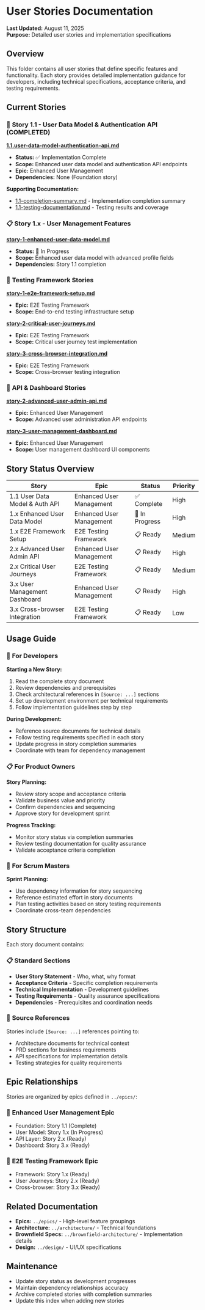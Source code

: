 # User Stories Documentation

**Last Updated:** August 11, 2025  
**Purpose:** Detailed user stories and implementation specifications  

## Overview

This folder contains all user stories that define specific features and functionality. Each story provides detailed implementation guidance for developers, including technical specifications, acceptance criteria, and testing requirements.

## Current Stories

### 🔧 **Story 1.1 - User Data Model & Authentication API** (COMPLETED)

**[1.1.user-data-model-authentication-api.md](1.1.user-data-model-authentication-api.md)**

- **Status:** ✅ Implementation Complete
- **Scope:** Enhanced user data model and authentication API endpoints
- **Epic:** Enhanced User Management
- **Dependencies:** None (Foundation story)

**Supporting Documentation:**

- [1.1-completion-summary.md](1.1-completion-summary.md) - Implementation completion summary
- [1.1-testing-documentation.md](1.1-testing-documentation.md) - Testing results and coverage

### 📋 **Story 1.x - User Management Features**

**[story-1-enhanced-user-data-model.md](story-1-enhanced-user-data-model.md)**

- **Status:** 🔄 In Progress
- **Scope:** Enhanced user data model with advanced profile fields
- **Dependencies:** Story 1.1 completion

### 🧪 **Testing Framework Stories**

**[story-1-e2e-framework-setup.md](story-1-e2e-framework-setup.md)**

- **Epic:** E2E Testing Framework
- **Scope:** End-to-end testing infrastructure setup

**[story-2-critical-user-journeys.md](story-2-critical-user-journeys.md)**

- **Epic:** E2E Testing Framework
- **Scope:** Critical user journey test implementation

**[story-3-cross-browser-integration.md](story-3-cross-browser-integration.md)**

- **Epic:** E2E Testing Framework  
- **Scope:** Cross-browser testing integration

### 🚀 **API & Dashboard Stories**

**[story-2-advanced-user-admin-api.md](story-2-advanced-user-admin-api.md)**

- **Epic:** Enhanced User Management
- **Scope:** Advanced user administration API endpoints

**[story-3-user-management-dashboard.md](story-3-user-management-dashboard.md)**

- **Epic:** Enhanced User Management
- **Scope:** User management dashboard UI components

## Story Status Overview

| Story | Epic | Status | Priority |
|-------|------|--------|----------|
| 1.1 User Data Model & Auth API | Enhanced User Management | ✅ Complete | High |
| 1.x Enhanced User Data Model | Enhanced User Management | 🔄 In Progress | High |
| 1.x E2E Framework Setup | E2E Testing Framework | 📋 Ready | Medium |
| 2.x Advanced User Admin API | Enhanced User Management | 📋 Ready | High |
| 2.x Critical User Journeys | E2E Testing Framework | 📋 Ready | Medium |
| 3.x User Management Dashboard | Enhanced User Management | 📋 Ready | High |
| 3.x Cross-browser Integration | E2E Testing Framework | 📋 Ready | Low |

## Usage Guide

### 🏃 **For Developers**

**Starting a New Story:**

1. Read the complete story document
2. Review dependencies and prerequisites
3. Check architectural references in `[Source: ...]` sections
4. Set up development environment per technical requirements
5. Follow implementation guidelines step by step

**During Development:**

- Reference source documents for technical details
- Follow testing requirements specified in each story
- Update progress in story completion summaries
- Coordinate with team for dependency management

### 📋 **For Product Owners**

**Story Planning:**

- Review story scope and acceptance criteria
- Validate business value and priority
- Confirm dependencies and sequencing
- Approve story for development sprint

**Progress Tracking:**

- Monitor story status via completion summaries
- Review testing documentation for quality assurance
- Validate acceptance criteria completion

### 🎯 **For Scrum Masters**

**Sprint Planning:**

- Use dependency information for story sequencing
- Reference estimated effort in story documents
- Plan testing activities based on story testing requirements
- Coordinate cross-team dependencies

## Story Structure

Each story document contains:

### 📋 **Standard Sections**

- **User Story Statement** - Who, what, why format
- **Acceptance Criteria** - Specific completion requirements  
- **Technical Implementation** - Development guidelines
- **Testing Requirements** - Quality assurance specifications
- **Dependencies** - Prerequisites and coordination needs

### 🔗 **Source References**

Stories include `[Source: ...]` references pointing to:

- Architecture documents for technical context
- PRD sections for business requirements
- API specifications for implementation details
- Testing strategies for quality requirements

## Epic Relationships

Stories are organized by epics defined in `../epics/`:

### 🔐 **Enhanced User Management Epic**

- Foundation: Story 1.1 (Complete)
- User Model: Story 1.x (In Progress)  
- API Layer: Story 2.x (Ready)
- Dashboard: Story 3.x (Ready)

### 🧪 **E2E Testing Framework Epic**

- Framework: Story 1.x (Ready)
- User Journeys: Story 2.x (Ready)  
- Cross-browser: Story 3.x (Ready)

## Related Documentation

- **Epics:** `../epics/` - High-level feature groupings
- **Architecture:** `../architecture/` - Technical foundations
- **Brownfield Specs:** `../brownfield-architecture/` - Implementation details
- **Design:** `../design/` - UI/UX specifications

## Maintenance

- Update story status as development progresses
- Maintain dependency relationships accuracy
- Archive completed stories with completion summaries
- Update this index when adding new stories
